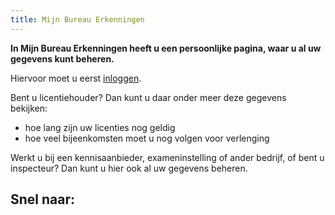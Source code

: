```yaml
---
title: Mijn Bureau Erkenningen
---
```


**In Mijn Bureau Erkenningen heeft u een persoonlijke pagina, waar u al uw gegevens kunt beheren.**

Hiervoor moet u eerst [inloggen](/mijn-bureau-erkenningen/inloggen).

Bent u licentiehouder? Dan kunt u daar onder meer deze gegevens bekijken:

- hoe lang zijn uw licenties nog geldig
- hoe veel bijeenkomsten moet u nog volgen voor verlenging

Werkt u bij een kennisaanbieder, exameninstelling of ander bedrijf, of bent u inspecteur? Dan kunt u hier ook al uw gegevens beheren.

## Snel naar:

<link-container>
<link-button link='{"name": "Inloggen","url": "mijn-bureau-erkenningen/inloggen"}'></link-button>
<link-button link='{"name": "Inloggevens kwijt","url": "/mijn-bureau-erkenningen/inloggevens-kwijt"}'></link-button>
<link-button link='{"name": "Duplicaat pas aanvragen","url": "/mijn-bureau-erkenningen/duplicaat-pas-aanvragen"}'></link-button>
</link-container>

